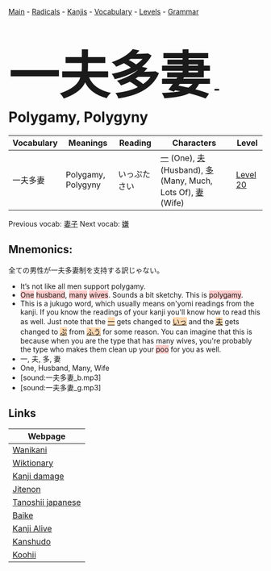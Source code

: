<style> bigfont {font-size: 100px}</style>
[Main](../README.md) -
[Radicals](../radicals.md) -
[Kanjis](../kanjis.md) -
[Vocabulary](../vocabulary.md) -
[Levels](../levels.md) -
[Grammar](../grammar.md)
# <bigfont> 一夫多妻</bigfont> - Polygamy, Polygyny 

| Vocabulary | Meanings | Reading | Characters | Level |
| --- | --- | --- | --- | --- |
| 一夫多妻 | Polygamy, Polygyny | いっぷたさい |  [一](../kanjis/一.md) (One), [夫](../kanjis/夫.md) (Husband), [多](../kanjis/多.md) (Many, Much, Lots Of), [妻](../kanjis/妻.md) (Wife) | [Level 20](../levels/wk_level20.md) |

Previous vocab: [妻子](妻子.md) Next vocab: [嫌](嫌.md) 

## Mnemonics:
全ての男性が一夫多妻制を支持する訳じゃない。
* It’s not like all men support polygamy.
* <span style="background-color:#ffcccb"> One</span> <span style="background-color:#ffcccb"> husband</span>, <span style="background-color:#ffcccb"> many</span> <span style="background-color:#ffcccb"> wives</span>. Sounds a bit sketchy. This is <span style="background-color:#ffcccb"> polygamy</span>.
* This is a jukugo word, which usually means on'yomi readings from the kanji. If you know the readings of your kanji you'll know how to read this as well. Just note that the <span style="background-color:#fed8b1"> [一](https://jisho.org/search/一)</span> gets changed to <span style="background-color:#fed8b1"> [いっ](https://jisho.org/search/いっ)</span> and the <span style="background-color:#fed8b1"> [夫](https://jisho.org/search/夫)</span> gets changed to <span style="background-color:#fed8b1"> [ぷ](https://jisho.org/search/ぷ)</span> from <span style="background-color:#fed8b1"> [ふう](https://jisho.org/search/ふう)</span> for some reason. You can imagine that this is because when you are the type that has many wives, you're probably the type who makes them clean up your <span style="background-color:#ffcccb"> poo</span> for you as well.
* 一, 夫, 多, 妻
* One, Husband, Many, Wife
* [sound:一夫多妻_b.mp3]
* [sound:一夫多妻_g.mp3]


## Links 

| Webpage |
| --- |
| [Wanikani          ](https://www.wanikani.com/kanji/一夫多妻) |
| [Wiktionary        ](https://en.wiktionary.org/wiki/一夫多妻) |
| [Kanji damage      ](http://www.kanjidamage.com/kanji/search?utf8=✓&q=一夫多妻) |
| [Jitenon           ](https://jitenon.com/kanji/一夫多妻) |
| [Tanoshii japanese ](https://www.tanoshiijapanese.com/dictionary/kanji.cfm?k=一夫多妻) |
| [Baike             ](https://baike.baidu.com/item/一夫多妻) |
| [Kanji Alive       ](https://app.kanjialive.com/一夫多妻) |
| [Kanshudo          ](https://www.kanshudo.com/searchmn?q=一夫多妻) |
| [Koohii            ](https://kanji.koohii.com/study/kanji/一夫多妻) |
